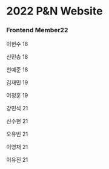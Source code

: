 # 2022 P&N Website

### Frontend Member22

이현수 18

신민승 18

천예준 18

김재민 19

어정훈 19

강민석 21

신수현 21

오유빈 21

이영채 21

이유진 21

